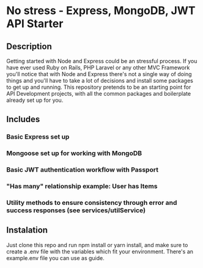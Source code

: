 # No stress - Express, MongoDB, JWT API Starter 

## Description

Getting started with Node and Express could be an stressful process. If you have ever used Ruby on Rails, PHP Laravel or any other MVC Framework you'll notice that with Node and Express there's not a single way of doing things and you'll have to take a lot of decisions and install some packages to get up and running. This repository pretends to be an starting point for API Development projects, with all the common packages and boilerplate already set up for you. 

## Includes

### Basic Express set up 

### Mongoose set up for working with MongoDB 

### Basic JWT authentication workflow with Passport

### "Has many" relationship example: User has Items

### Utility methods to ensure consistency through error and success responses (see services/utilService)

## Instalation

Just clone this repo and run npm install or yarn install, and make sure to create a .env file with the variables which fit your environment. There's an example.env file you can use as guide. 

